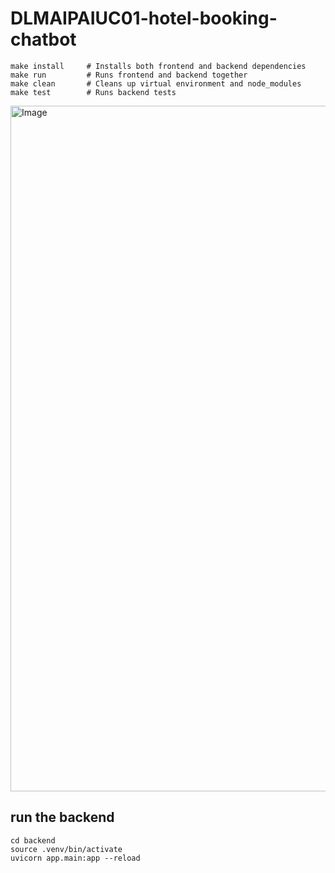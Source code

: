 # DLMAIPAIUC01-hotel-booking-chatbot

```
make install     # Installs both frontend and backend dependencies
make run         # Runs frontend and backend together
make clean       # Cleans up virtual environment and node_modules
make test        # Runs backend tests
```

<img width="1097" alt="Image" src="https://github.com/user-attachments/assets/e0354848-8e37-4560-ac27-a9763b0817a2" />

## run the backend

```
cd backend
source .venv/bin/activate
uvicorn app.main:app --reload
```
